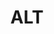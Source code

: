 ---
title: "ALT"
summary: "ALT was a one-off band, featuring Andy White, Liam Ó Maonlaí and Tim Finn, and active from 1994 to 1995. They recorded one studio album and one live album."
image: "alt.jpg"
apple_music_artist_url: "https://music.apple.com/gb/artist/alt-j/494311026"
wikipedia_url: "none"
---